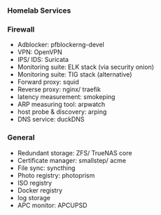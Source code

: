 ### Homelab Services

### Firewall
- Adblocker: pfblockerng-devel
- VPN: OpenVPN
- IPS/ IDS: Suricata
- Monitoring suite: ELK stack (via security onion)
- Monitoring suite: TIG stack (alternative)
- Forward proxy: squid
- Reverse proxy: nginx/ traefik
- latency measurement: smokeping
- ARP measuring tool: arpwatch
- host probe & discovery: arping
- DNS service: duckDNS

### General 
- Redundant storage: ZFS/ TrueNAS core
- Certificate manager: smallstep/ acme
- File sync: syncthing
- Photo registry: photoprism
- ISO registry
- Docker registry
- log storage
- APC monitor: APCUPSD
